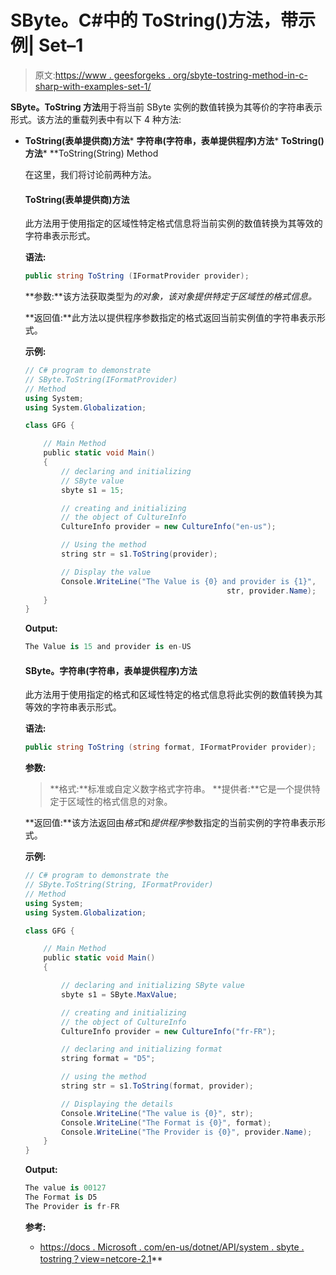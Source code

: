 # SByte。C#中的 ToString()方法，带示例| Set–1

> 原文:[https://www . geesforgeks . org/sbyte-tostring-method-in-c-sharp-with-examples-set-1/](https://www.geeksforgeeks.org/sbyte-tostring-method-in-c-sharp-with-examples-set-1/)

**SByte。ToString 方法**用于将当前 SByte 实例的数值转换为其等价的字符串表示形式。该方法的重载列表中有以下 4 种方法:

*   **ToString(表单提供商)方法***   **字符串(字符串，表单提供程序)方法***   **ToString()方法***   **ToString(String) Method

    在这里，我们将讨论前两种方法。

    #### ToString(表单提供商)方法

    此方法用于使用指定的区域性特定格式信息将当前实例的数值转换为其等效的字符串表示形式。

    **语法:**

    ```cs
    public string ToString (IFormatProvider provider);
    ```

    **参数:**该方法获取类型为*的对象，该对象提供特定于区域性的格式信息。*

    **返回值:**此方法以提供程序参数指定的格式返回当前实例值的字符串表示形式。

    **示例:**

    ```cs
    // C# program to demonstrate
    // SByte.ToString(IFormatProvider)
    // Method
    using System;
    using System.Globalization;

    class GFG {

        // Main Method
        public static void Main()
        {
            // declaring and initializing 
            // SByte value
            sbyte s1 = 15;

            // creating and initializing
            // the object of CultureInfo
            CultureInfo provider = new CultureInfo("en-us");

            // Using the method
            string str = s1.ToString(provider);

            // Display the value
            Console.WriteLine("The Value is {0} and provider is {1}",
                                                 str, provider.Name);
        }
    }
    ```

    **Output:**

    ```cs
    The Value is 15 and provider is en-US

    ```

    #### SByte。字符串(字符串，表单提供程序)方法

    此方法用于使用指定的格式和区域性特定的格式信息将此实例的数值转换为其等效的字符串表示形式。

    **语法:**

    ```cs
    public string ToString (string format, IFormatProvider provider);
    ```

    **参数:**

    > **格式:**标准或自定义数字格式字符串。
    > **提供者:**它是一个提供特定于区域性的格式信息的对象。

    **返回值:**该方法返回由*格式*和*提供程序*参数指定的当前实例的字符串表示形式。

    **示例:**

    ```cs
    // C# program to demonstrate the
    // SByte.ToString(String, IFormatProvider)
    // Method
    using System;
    using System.Globalization;

    class GFG {

        // Main Method
        public static void Main()
        {

            // declaring and initializing SByte value
            sbyte s1 = SByte.MaxValue;

            // creating and initializing
            // the object of CultureInfo
            CultureInfo provider = new CultureInfo("fr-FR");

            // declaring and initializing format
            string format = "D5";

            // using the method
            string str = s1.ToString(format, provider);

            // Displaying the details
            Console.WriteLine("The value is {0}", str);
            Console.WriteLine("The Format is {0}", format);
            Console.WriteLine("The Provider is {0}", provider.Name);
        }
    }
    ```

    **Output:**

    ```cs
    The value is 00127
    The Format is D5
    The Provider is fr-FR

    ```

    **参考:**

    *   [https://docs . Microsoft . com/en-us/dotnet/API/system . sbyte . tostring？view=netcore-2.1](https://docs.microsoft.com/en-us/dotnet/api/system.sbyte.tostring?view=netcore-2.1)**